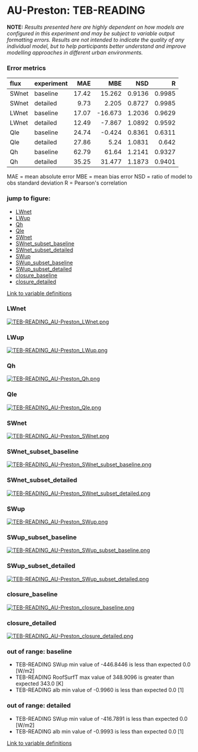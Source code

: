 # AU-Preston: TEB-READING

**NOTE:** *Results presented here are highly dependent on how models are configured in this experiment and may be subject to variable output formatting errors. Results are not intended to indicate the quality of any individual model, but to help participants better understand and improve modelling approaches in different urban environments.*

### Error metrics

| flux   | experiment   |   MAE |     MBE |    NSD |      R |
|:-------|:-------------|------:|--------:|-------:|-------:|
| SWnet  | baseline     | 17.42 |  15.262 | 0.9136 | 0.9985 |
| SWnet  | detailed     |  9.73 |   2.205 | 0.8727 | 0.9985 |
| LWnet  | baseline     | 17.07 | -16.673 | 1.2036 | 0.9629 |
| LWnet  | detailed     | 12.49 |  -7.867 | 1.0892 | 0.9592 |
| Qle    | baseline     | 24.74 |  -0.424 | 0.8361 | 0.6311 |
| Qle    | detailed     | 27.86 |   5.24  | 1.0831 | 0.642  |
| Qh     | baseline     | 62.79 |  61.64  | 1.2141 | 0.9327 |
| Qh     | detailed     | 35.25 |  31.477 | 1.1873 | 0.9401 |

MAE = mean absolute error
MBE = mean bias error
NSD = ratio of model to obs standard deviation
R = Pearson's correlation

### jump to figure:
 - [LWnet](#lwnet)
 - [LWup](#lwup)
 - [Qh](#qh)
 - [Qle](#qle)
 - [SWnet](#swnet)
 - [SWnet_subset_baseline](#swnet_subset_baseline)
 - [SWnet_subset_detailed](#swnet_subset_detailed)
 - [SWup](#swup)
 - [SWup_subset_baseline](#swup_subset_baseline)
 - [SWup_subset_detailed](#swup_subset_detailed)
 - [closure_baseline](#closure_baseline)
 - [closure_detailed](#closure_detailed)

[Link to variable definitions](variable_definitions.md)

### <a name="lwnet"></a>LWnet
[![TEB-READING_AU-Preston_LWnet.png](TEB-READING_AU-Preston_LWnet.png)](TEB-READING_AU-Preston_LWnet.png)

### <a name="lwup"></a>LWup
[![TEB-READING_AU-Preston_LWup.png](TEB-READING_AU-Preston_LWup.png)](TEB-READING_AU-Preston_LWup.png)

### <a name="qh"></a>Qh
[![TEB-READING_AU-Preston_Qh.png](TEB-READING_AU-Preston_Qh.png)](TEB-READING_AU-Preston_Qh.png)

### <a name="qle"></a>Qle
[![TEB-READING_AU-Preston_Qle.png](TEB-READING_AU-Preston_Qle.png)](TEB-READING_AU-Preston_Qle.png)

### <a name="swnet"></a>SWnet
[![TEB-READING_AU-Preston_SWnet.png](TEB-READING_AU-Preston_SWnet.png)](TEB-READING_AU-Preston_SWnet.png)

### <a name="swnet_subset_baseline"></a>SWnet_subset_baseline
[![TEB-READING_AU-Preston_SWnet_subset_baseline.png](TEB-READING_AU-Preston_SWnet_subset_baseline.png)](TEB-READING_AU-Preston_SWnet_subset_baseline.png)

### <a name="swnet_subset_detailed"></a>SWnet_subset_detailed
[![TEB-READING_AU-Preston_SWnet_subset_detailed.png](TEB-READING_AU-Preston_SWnet_subset_detailed.png)](TEB-READING_AU-Preston_SWnet_subset_detailed.png)

### <a name="swup"></a>SWup
[![TEB-READING_AU-Preston_SWup.png](TEB-READING_AU-Preston_SWup.png)](TEB-READING_AU-Preston_SWup.png)

### <a name="swup_subset_baseline"></a>SWup_subset_baseline
[![TEB-READING_AU-Preston_SWup_subset_baseline.png](TEB-READING_AU-Preston_SWup_subset_baseline.png)](TEB-READING_AU-Preston_SWup_subset_baseline.png)

### <a name="swup_subset_detailed"></a>SWup_subset_detailed
[![TEB-READING_AU-Preston_SWup_subset_detailed.png](TEB-READING_AU-Preston_SWup_subset_detailed.png)](TEB-READING_AU-Preston_SWup_subset_detailed.png)

### <a name="closure_baseline"></a>closure_baseline
[![TEB-READING_AU-Preston_closure_baseline.png](TEB-READING_AU-Preston_closure_baseline.png)](TEB-READING_AU-Preston_closure_baseline.png)

### <a name="closure_detailed"></a>closure_detailed
[![TEB-READING_AU-Preston_closure_detailed.png](TEB-READING_AU-Preston_closure_detailed.png)](TEB-READING_AU-Preston_closure_detailed.png)

### out of range: baseline

 - TEB-READING SWup min value of -446.8446 is less than expected 0.0 [W/m2]
 - TEB-READING RoofSurfT max value of 348.9096 is greater than expected 343.0 [K]
 - TEB-READING alb min value of -0.9960 is less than expected 0.0 [1]

### out of range: detailed

 - TEB-READING SWup min value of -416.7891 is less than expected 0.0 [W/m2]
 - TEB-READING alb min value of -0.9993 is less than expected 0.0 [1]


[Link to variable definitions](variable_definitions.md)

